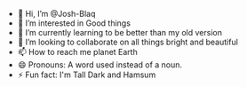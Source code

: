 - 👋 Hi, I’m @Josh-Blaq
- 👀 I’m interested in Good things
- 🌱 I’m currently learning to be better than my old version
- 💞️ I’m looking to collaborate on all things bright and beautiful
- 📫 How to reach me planet Earth
- 😄 Pronouns: A word used instead of a noun.
- ⚡ Fun fact: I'm Tall Dark and Hamsum

<!---
Josh-Blaq/Josh-Blaq is a ✨ special ✨ repository because its `README.md` (this file) appears on your GitHub profile.
You can click the Preview link to take a look at your changes.
--->
